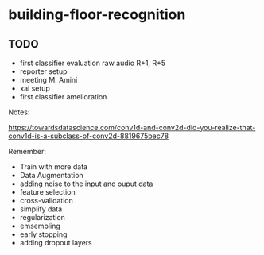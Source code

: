 # building-floor-recognition

## TODO

* first classifier evaluation raw audio R+1, R+5
* reporter setup
* meeting M. Amini
* xai setup
* first classifier amelioration

Notes:

https://towardsdatascience.com/conv1d-and-conv2d-did-you-realize-that-conv1d-is-a-subclass-of-conv2d-8819675bec78

Remember:

* Train with more data
* Data Augmentation
* adding noise to the input and ouput data
* feature selection
* cross-validation
* simplify data
* regularization
* emsembling
* early stopping
* adding dropout layers
